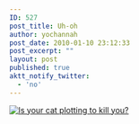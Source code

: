 ```yaml
---
ID: 527
post_title: Uh-oh
author: yochannah
post_date: 2010-01-10 23:12:33
post_excerpt: ""
layout: post
published: true
aktt_notify_twitter:
  - 'no'
---
```

<a href="http://www.heyquiz.com/quiz/cat_kill"><img src="http://www.heyquiz.com/bimage/14_91.jpg" alt="Is your cat plotting to kill you?" /></a>